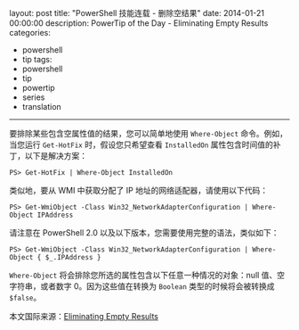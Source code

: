 ﻿layout: post
title: "PowerShell 技能连载 - 删除空结果"
date: 2014-01-21 00:00:00
description: PowerTip of the Day - Eliminating Empty Results
categories:
- powershell
- tip
tags:
- powershell
- tip
- powertip
- series
- translation
---
要排除某些包含空属性值的结果，您可以简单地使用 `Where-Object` 命令。例如，当您运行 `Get-HotFix` 时，假设您只希望查看 `InstalledOn` 属性包含时间值的补丁，以下是解决方案：

	PS> Get-HotFix | Where-Object InstalledOn

类似地，要从 WMI 中获取分配了 IP 地址的网络适配器，请使用以下代码：

	PS> Get-WmiObject -Class Win32_NetworkAdapterConfiguration | Where-Object IPAddress

请注意在 PowerShell 2.0 以及以下版本，您需要使用完整的语法，类似如下：

	PS> Get-WmiObject -Class Win32_NetworkAdapterConfiguration | Where-Object { $_.IPAddress }

`Where-Object` 将会排除您所选的属性包含以下任意一种情况的对象：null 值、空字符串，或者数字 0。因为这些值在转换为 `Boolean` 类型的时候将会被转换成 `$false`。

<!--more-->
本文国际来源：[Eliminating Empty Results](http://community.idera.com/powershell/powertips/b/tips/posts/eliminating-empty-results)
